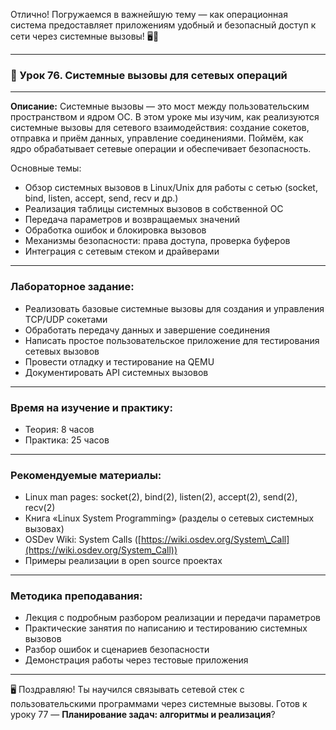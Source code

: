 Отлично! Погружаемся в важнейшую тему — как операционная система предоставляет приложениям удобный и безопасный доступ к сети через системные вызовы! 🖥️🔗

---

### 🔹 Урок 76. Системные вызовы для сетевых операций

---

**Описание:**
Системные вызовы — это мост между пользовательским пространством и ядром ОС. В этом уроке мы изучим, как реализуются системные вызовы для сетевого взаимодействия: создание сокетов, отправка и приём данных, управление соединениями. Поймём, как ядро обрабатывает сетевые операции и обеспечивает безопасность.

Основные темы:

* Обзор системных вызовов в Linux/Unix для работы с сетью (socket, bind, listen, accept, send, recv и др.)
* Реализация таблицы системных вызовов в собственной ОС
* Передача параметров и возвращаемых значений
* Обработка ошибок и блокировка вызовов
* Механизмы безопасности: права доступа, проверка буферов
* Интеграция с сетевым стеком и драйверами

---

### Лабораторное задание:

* Реализовать базовые системные вызовы для создания и управления TCP/UDP сокетами
* Обработать передачу данных и завершение соединения
* Написать простое пользовательское приложение для тестирования сетевых вызовов
* Провести отладку и тестирование на QEMU
* Документировать API системных вызовов

---

### Время на изучение и практику:

* Теория: 8 часов
* Практика: 25 часов

---

### Рекомендуемые материалы:

* Linux man pages: socket(2), bind(2), listen(2), accept(2), send(2), recv(2)
* Книга «Linux System Programming» (разделы о сетевых системных вызовах)
* OSDev Wiki: System Calls ([https://wiki.osdev.org/System\_Call](https://wiki.osdev.org/System_Call))
* Примеры реализации в open source проектах

---

### Методика преподавания:

* Лекция с подробным разбором реализации и передачи параметров
* Практические занятия по написанию и тестированию системных вызовов
* Разбор ошибок и сценариев безопасности
* Демонстрация работы через тестовые приложения

---

🖥️ Поздравляю! Ты научился связывать сетевой стек с пользовательскими программами через системные вызовы. Готов к уроку 77 — **Планирование задач: алгоритмы и реализация**?
